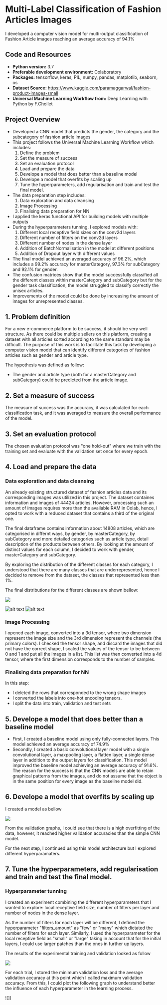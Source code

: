 # Multi-Label Classification of Fashion Articles Images
I developed a computer vision model for multi-output classification of Fashion Article images reaching an average accuracy of 94.1%

## Code and Resources
* **Python version:** 3.7
* **Preferable development environment:** Colaboratory
* **Packages:** tensorflow, keras, PIL, numpy, pandas, matplotlib, seaborn, os
* **Dataset Source:**  https://www.kaggle.com/paramaggarwal/fashion-product-images-small 
* **Universal Machine Learning Workflow from:** Deep Learning with Python by F.Chollet

## Project Overview
* Developed a CNN model that predicts the gender, the category and the subcategory of fashion article images
* This project follows the Universal Machine Learning Workflow which includes: 
  1. Define the problem
  2. Set the measure of success
  3. Set an evaluation protocol
  4. Load and prepare the data
  5. Develope a model that does better than a baseline model
  6. Develope a model that overfits by scaling up
  7. Tune the hyperparameters, add regularisation and train and test the final model.
* The data preparation step includes:
  1. Data exploration and data cleansing
  2. Image Processing
  3. Finalising data preparation for NN
* I applied the keras functional API for building models with multiple outputs 
* During the hyperparameters tunning, I explored models with:
  1. Different local receptive field sizes on the conv2d layers
  2. Different number of filters on the conv2d layers
  3. Different number of nodes in the dense layer
  4. Addition of BatchNormalisation in the model at different positions
  5. Addition of Dropout layer with different values
* The final model achieved an averaged accuracy of 96.2%, which includes a 99.2% accuracy for masterCategory, 97.3% for subCategory and 92.1% for gender.
* The confusion matrices show that the model successfully classified all the different classes within masterCategory and subCategory but for the gender task classification, the model struggled to classify correctly the unisex articles.
* Improvements of the model could be done by increasing the amount of images for unrepresented classes.


## 1. Problem definition
For a new  e-commerce platform to be success, it should be very well structure. As there could be multiple sellers on this platform, creating a dataset with all articles sorted according to the same standard may be difficult. The purpose of this work is to facilitate this task by developing a computer vision model that can identify different categories of fashion articles such as gender and article type.
 
The hypothesis was defined as follow:
* The gender and article type (both for a masterCategory and subCategory) could be predicted from the article image.

## 2. Set a measure of success
The measure of success was the accuracy, it was calculated for each classification task, and it was averaged to measure the overall performance of the model.

## 3. Set an evaluation protocol
The chosen evaluation protocol was "one hold-out" where we train with the training set and evaluate with the validation set once for every epoch.

## 4. Load and prepare the data
### Data exploration and data cleansing
An already existing structured dataset of fashion articles data and its corresponding images was utilized in this project.
The dataset containes information and images of 44424 articles. However, processing such an amount of images requires more than the available RAM in Colab, hence, I opted to work with a reduced dataset that contains a third of the original one. 

The final dataframe contains information about 14808 articles, which are categorised in differnt ways, by gender, by masterCategory, by subCategory and more detailed categories such as article type, detail description of the products between others. By looking at the amount of distinct values for each column, I decided to work with gender, masterCategory and subCategory. 

By exploring the distribution of the different classes for each category, I understood that there are many classes that are underrepresented, hence I decided to remove from the dataset, the classes that represented less than 1%.

The final distributions for the different classes are shown bellow:

![](https://github.com/CarolinaKra/FashionArticlesImageClassification/blob/main/Images/subClassdistribution.png)

![alt text](https://github.com/CarolinaKra/FashionArticlesImageClassification/blob/main/Images/masterClassdistribution.png)
![alt text](https://github.com/CarolinaKra/FashionArticlesImageClassification/blob/main/Images/genderDistribution.png)


### Image Processing
I opened each image, converted into a 3d tensor, where two dimension represent the image size and the 3rd dimension represent the channels (the primary colors). I checked the tensor shape, and discard the images that did not have the correct shape, I scaled the values of the tensor to be between 0 and 1 and put all the images in a list. This list was then converted into a 4d tensor, where the first dimension corresponds to the number of samples.

### Finalising data preparation for NN
In this step:
* I deleted the rows that corresponded to the wrong shape images 
* I converted the labels into one-hot encoding tensors.
* I split the data into train, validation and test sets

## 5. Develope a model that does better than a baseline model
* First, I created a baseline model using only fully-connected layers. This model achieved an average accuracy of 74.9%
* Secondly, I created a  basic convolutional layer model with a single convolutional layer, a maxpooling layer, a flatten layer, a single dense layer in addition to the output layers for classification. This model improved the baseline model achieving an average accuracy of 91.6%. The reason for the success is that the CNN models are able to retain graphical patterns from the images, and do not assume that the object is in the same position for every image as the baseline model did.

## 6. Develope a model that overfits by scaling up
I created a model as bellow

![](https://github.com/CarolinaKra/FashionArticlesImageClassification/blob/main/Images/model.png)

From the validation graphs, I could see that there is a high overfitting of the data, however, it reached higher validation accuracies than the simple CNN model.

For the next step, I continued using this model architecture but I explored different hyperparamaters.

## 7. Tune the hyperparameters, add regularisation and train and test the final model.

### Hyperparameter tunning
I created an experiment combining the different hyperparameters that I wanted to explore: local receptive field size, number of filters per layer and number of nodes in the dense layer.

As the number of filters for each layer will be different, I defined the hyperparameter "filters_amount" as "few" or "many" which dictated the number of filters for each layer. Similarly, I used the hyperparameter for the local receptive field as "small" or "large" taking in account that for the initial layers, I could use larger patches than the ones in further up layers.

The results of the experimental training and validation looked as follow

![](https://github.com/CarolinaKra/FashionArticlesImageClassification/blob/main/Images/experimentalResults.png)

For each trial, I stored the minimum validation loss and the average validation accuracy at this point which I called maximum validation accuracy. From this, I could plot the following graph to understand better the influence of each hyperparameter in the learning process.

![](




